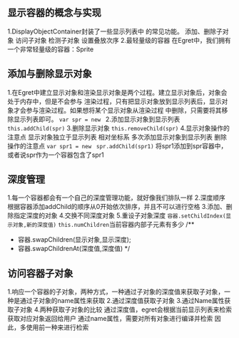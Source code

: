 ## 显示容器的概念与实现
1.DisplayObjectContainer封装了一些显示列表中 的常见功能。
    添加、删除子对象
    访问子对象
    检测子对象
    设置叠放次序
2.最轻量级的容器
    在Egret中，我们拥有一个非常轻量级的容器：Sprite

## 添加与删除显示对象
1.在Egret中建立显示对象和渲染显示对象是两个过程。建立显示对象后，对象会处于内存中，但是不会参与
渲染过程，只有把显示对象放到显示列表后，显示对象才会参与渲染过程。如果想将某个显示对象从渲染过程
中删除，只需要将其移除显示列表即可。
    `var spr = new `
2.添加显示对象到显示列表
    `this.addChild(spr)`
3.删除显示对象
    `this.removeChild(spr)`
4.显示对象操作的注意点
    显示对象独立于显示列表
    相对坐标系
    多次添加显示对象到显示列表
    删除操作的注意点
    `var spr1 = new `
    `spr.addChild(spr1)`
    将spr1添加到spr容器中，或者说spr作为一个容器包含了spr1

## 深度管理
1.每一个容器都会有一个自己的深度管理功能，就好像我们排队一样
2.深度顺序
    根据容器添加addChild的顺序从0开始依次排序，并且不可以进行空格
3.添加、删除指定深度的对象
4.交换不同深度对象
5.重设子对象深度
`容器.setChildIndex(显示对象,新的深度值)`
`this.numChildren`当前容器内部子元素有多少
/**
* 容器.swapChildren(显示对象,显示深度);
* 容器.swapChildrenAt(深度值,深度值)
*/

## 访问容器子对象
1.响应一个容器的子对象，两种方式，一种通过子对象的深度值来获取子对象，一种是通过子对象的name属性来获取
2.通过深度值获取子对象
3.通过Name属性获取子对象
4.两种获取子对象的比较
    通过深度值，egret会根据当前显示列表来检索获取对应对象返回给用户
    通过name属性，需要对所有对象进行编译并检索
    因此，多使用前一种来进行检索

